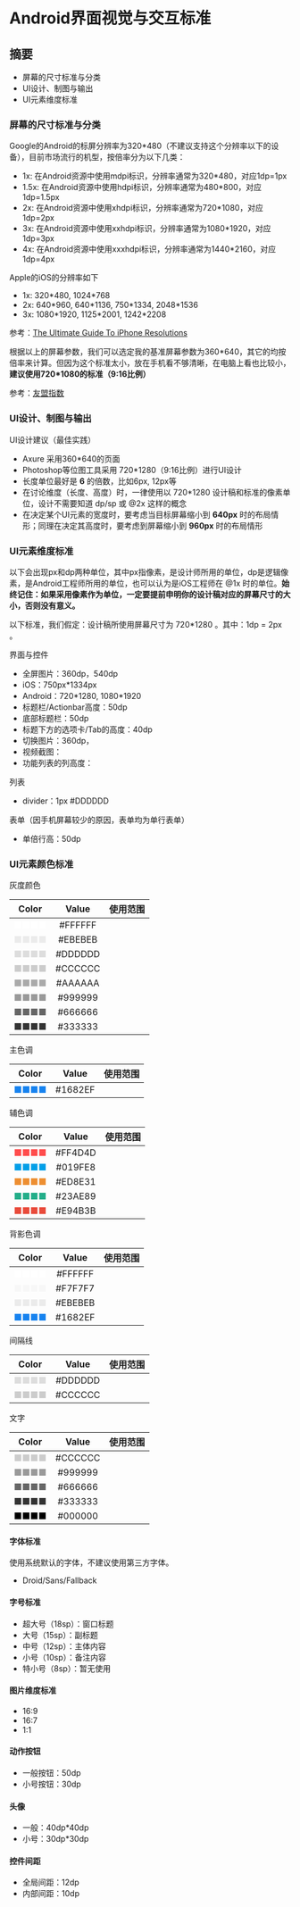 # Android界面视觉与交互标准
## 摘要
* 屏幕的尺寸标准与分类
* UI设计、制图与输出
* UI元素维度标准

### 屏幕的尺寸标准与分类
Google的Android的标屏分辨率为320*480（不建议支持这个分辨率以下的设备），目前市场流行的机型，按倍率分为以下几类：

* 1x: 在Android资源中使用mdpi标识，分辨率通常为320*480，对应1dp=1px
* 1.5x: 在Android资源中使用hdpi标识，分辨率通常为480*800，对应1dp=1.5px
* 2x: 在Android资源中使用xhdpi标识，分辨率通常为720*1080，对应1dp=2px
* 3x: 在Android资源中使用xxhdpi标识，分辨率通常为1080*1920，对应1dp=3px
* 4x: 在Android资源中使用xxxhdpi标识，分辨率通常为1440*2160，对应1dp=4px

Apple的iOS的分辨率如下

* 1x: 320\*480, 1024\*768
* 2x: 640\*960, 640\*1136, 750\*1334, 2048\*1536
* 3x: 1080\*1920, 1125\*2001, 1242\*2208

参考：[The Ultimate Guide To iPhone Resolutions](http://www.paintcodeapp.com/news/ultimate-guide-to-iphone-resolutions)

根据以上的屏幕参数，我们可以选定我的基准屏幕参数为360\*640，其它的均按倍率来计算。但因为这个标准太小，放在手机看不够清晰，在电脑上看也比较小，**建议使用720\*1080的标准（9:16比例）**

参考：[友盟指数](http://www.umindex.com)

### UI设计、制图与输出

UI设计建议（最佳实践）

* Axure 采用360*640的页面
* Photoshop等位图工具采用 720*1280（9:16比例）进行UI设计
* 长度单位最好是 **6** 的倍数，比如6px, 12px等
* 在讨论维度（长度、高度）时，一律使用以 720*1280 设计稿和标准的像素单位，设计不需要知道 dp/sp 或 @2x 这样的概念
* 在决定某个UI元素的宽度时，要考虑当目标屏幕缩小到 **640px** 时的布局情形；同理在决定其高度时，要考虑到屏幕缩小到 **960px** 时的布局情形

### UI元素维度标准

以下会出现px和dp两种单位，其中px指像素，是设计师所用的单位，dp是逻辑像素，是Android工程师所用的单位，也可以认为是iOS工程师在 @1x 时的单位。**始终记住：如果采用像素作为单位，一定要提前申明你的设计稿对应的屏幕尺寸的大小，否则没有意义。**

以下标准，我们假定：设计稿所使用屏幕尺寸为 720*1280 。其中：1dp = 2px 。

界面与控件

* 全屏图片：360dp，540dp
 * iOS：750px*1334px
 * Android：720\*1280, 1080\*1920
* 标题栏/Actionbar高度：50dp
* 底部标题栏：50dp
* 标题下方的选项卡/Tab的高度：40dp
* 切换图片：360dp，
* 视频截图：
* 功能列表的列高度：

列表

* divider：1px #DDDDDD

表单（因手机屏幕较少的原因，表单均为单行表单）

* 单倍行高：50dp

### UI元素颜色标准

灰度颜色

| Color                                   | Value   | 使用范围 |
| --------------------------------------- |:-------:| ------:|
| <span style="color:#FFFFFF">■■■■</span> | #FFFFFF | 
| <span style="color:#EBEBEB">■■■■</span> | #EBEBEB | 
| <span style="color:#DDDDDD">■■■■</span> | #DDDDDD | 
| <span style="color:#CCCCCC">■■■■</span> | #CCCCCC | 
| <span style="color:#AAAAAA">■■■■</span> | #AAAAAA | 
| <span style="color:#999999">■■■■</span> | #999999 | 
| <span style="color:#666666">■■■■</span> | #666666 | 
| <span style="color:#333333">■■■■</span> | #333333 | 

主色调

| Color                                   | Value   | 使用范围 |
| --------------------------------------- |:-------:| ------:|
| <span style="color:#1682EF">■■■■</span> | #1682EF | 

辅色调

| Color                                   | Value   | 使用范围 |
| --------------------------------------- |:-------:| ------:|
| <span style="color:#FF4D4D">■■■■</span> | #FF4D4D | 
| <span style="color:#019FE8">■■■■</span> | #019FE8 | 
| <span style="color:#ED8E31">■■■■</span> | #ED8E31 | 
| <span style="color:#23AE89">■■■■</span> | #23AE89 | 
| <span style="color:#E94B3B">■■■■</span> | #E94B3B | 

背影色调

| Color                                   | Value   | 使用范围 |
| --------------------------------------- |:-------:| ------:|
| <span style="color:#FFFFFF">■■■■</span> | #FFFFFF | 
| <span style="color:#F7F7F7">■■■■</span> | #F7F7F7 | 
| <span style="color:#EBEBEB">■■■■</span> | #EBEBEB | 
| <span style="color:#1682EF">■■■■</span> | #1682EF | 

间隔线

| Color                                   | Value   | 使用范围 |
| --------------------------------------- |:-------:| ------:|
| <span style="color:#DDDDDD">■■■■</span> | #DDDDDD | 
| <span style="color:#CCCCCC">■■■■</span> | #CCCCCC | 

文字

| Color                                   | Value   | 使用范围 |
| --------------------------------------- |:-------:| ------:|
| <span style="color:#CCCCCC">■■■■</span> | #CCCCCC | 
| <span style="color:#999999">■■■■</span> | #999999 | 
| <span style="color:#666666">■■■■</span> | #666666 | 
| <span style="color:#333333">■■■■</span> | #333333 | 
| <span style="color:#000000">■■■■</span> | #000000 | 

#### 字体标准

使用系统默认的字体，不建议使用第三方字体。

* Droid/Sans/Fallback

#### 字号标准

* 超大号（18sp）：窗口标题
* 大号（15sp）：副标题
* 中号（12sp）：主体内容
* 小号（10sp）：备注内容
* 特小号（8sp）：暂无使用

#### 图片维度标准

* 16:9
* 16:7
* 1:1

#### 动作按钮

* 一般按钮：50dp
* 小号按钮：30dp

#### 头像

* 一般：40dp*40dp
* 小号：30dp*30dp

#### 控件间距

* 全局间距：12dp
* 内部间距：10dp

